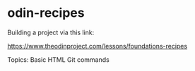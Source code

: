 # odin-recipes



Building a project via this link:

https://www.theodinproject.com/lessons/foundations-recipes

Topics: 
Basic HTML
Git commands